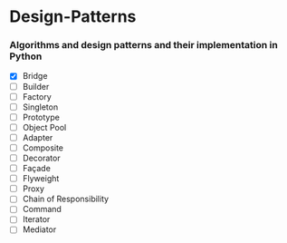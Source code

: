 <h1> Design-Patterns </h1>
  
<h3> Algorithms and design patterns and their implementation in Python </h3>

- [x] Bridge 
- [ ] Builder
- [ ] Factory
- [ ] Singleton
- [ ] Prototype
- [ ] Object Pool
- [ ] Adapter
- [ ] Composite
- [ ] Decorator
- [ ] Façade
- [ ] Flyweight
- [ ] Proxy
- [ ] Chain of Responsibility
- [ ] Command
- [ ] Iterator
- [ ] Mediator
